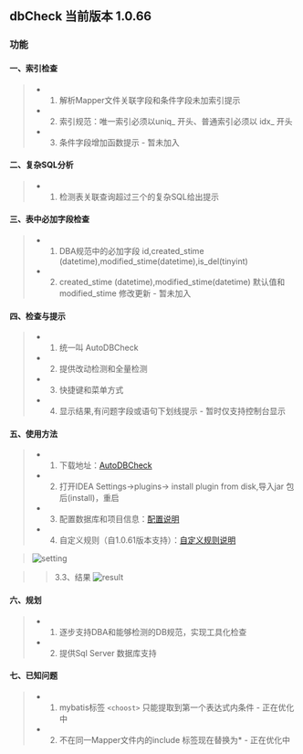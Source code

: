 ## dbCheck 当前版本 1.0.66
### 功能
#### 一、索引检查
> - 1) 解析Mapper文件关联字段和条件字段未加索引提示
> - 2) 索引规范：唯一索引必须以uniq_ 开头、普通索引必须以 idx_ 开头 
> - 3) 条件字段增加函数提示  - 暂未加入

#### 二、复杂SQL分析
> - 1) 检测表关联查询超过三个的复杂SQL给出提示

#### 三、表中必加字段检查
> - 1) DBA规范中的必加字段 id,created_stime (datetime),modified_stime(datetime),is_del(tinyint)<br>
> - 2) created_stime (datetime),modified_stime(datetime) 默认值和modified_stime 修改更新 - 暂未加入

#### 四、检查与提示
> - 1) 统一叫 AutoDBCheck
> - 2) 提供改动检测和全量检测
> - 3) 快捷键和菜单方式
> - 4) 显示结果,有问题字段或语句下划线提示 - 暂时仅支持控制台显示

#### 五、使用方法
> - 1) 下载地址：[AutoDBCheck](https://github.com/AutohomeCorp/dbCheck/releases)
> - 2) 打开IDEA Settings->plugins-> install plugin from disk,导入jar 包后(install)，重启
> - 3) 配置数据库和项目信息：[配置说明](https://github.com/AutohomeCorp/dbCheck/wiki/配置说明)
> - 4) 自定义规则（自1.0.61版本支持）：[自定义规则说明](https://github.com/AutohomeCorp/dbCheck/wiki/自定义规则说明)

>   ![setting](https://files3.autoimg.cn/youche-h5/dbcheck/settings.png)
       
>   > 3.3、结果
       ![result](https://files3.autoimg.cn/youche-h5/dbcheck/result.png)

#### 六、规划
> - 1) 逐步支持DBA和能够检测的DB规范，实现工具化检查
> - 2) 提供Sql Server 数据库支持

#### 七、已知问题
> - 1) mybatis标签 ```<choost>``` 只能提取到第一个表达式内条件 - 正在优化中
> - 2) 不在同一Mapper文件内的include 标签现在替换为* - 正在优化中
